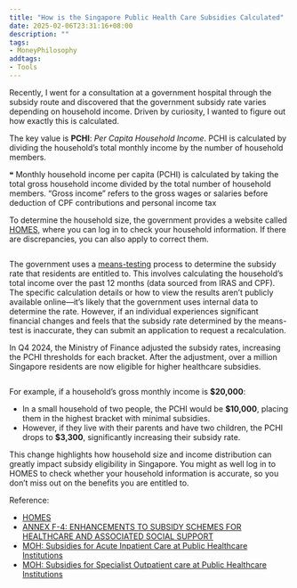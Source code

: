 ```yaml
---
title: "How is the Singapore Public Health Care Subsidies Calculated"
date: 2025-02-06T23:31:16+08:00
description: ""
tags:
- MoneyPhilosophy
addtags:
- Tools
---
```


Recently, I went for a consultation at a government hospital through the subsidy route and discovered that the government subsidy rate varies depending on household income. Driven by curiosity, I wanted to figure out how exactly this is calculated.

The key value is **PCHI**: *Per Capita Household Income*. PCHI is calculated by dividing the household’s total monthly income by the number of household members.  

❝ Monthly household income per capita (PCHI) is calculated by taking the total gross household income divided by the total number of household members. “Gross income” refers to the gross wages or salaries before deduction of CPF contributions and personal income tax

To determine the household size, the government provides a website called [HOMES](https://www.homes.gov.sg/eservice), where you can log in to check your household information. If there are discrepancies, you can also apply to correct them.

<div>
    <span class="image fit" style="max-width: 600px;"><img src="https://s3.ap-southeast-1.amazonaws.com/littlecheesecake.me/money.sense/subsidy_rate/subsidy_homes.png" alt="" /></span>
</div>

The government uses a [means-testing](https://ask.gov.sg/aic/questions/cls1kszws00mk1codlofhooi6?from=relatedquestions) process to determine the subsidy rate that residents are entitled to. This involves calculating the household’s total income over the past 12 months (data sourced from IRAS and CPF). The specific calculation details or how to view the results aren’t publicly available online—it’s likely that the government uses internal data to determine the rate. However, if an individual experiences significant financial changes and feels that the subsidy rate determined by the means-test is inaccurate, they can submit an application to request a recalculation.

In Q4 2024, the Ministry of Finance adjusted the subsidy rates, increasing the PCHI thresholds for each bracket. After the adjustment, over a million Singapore residents are now eligible for higher healthcare subsidies.

<div>
    <span class="image fit"><img src="https://s3.ap-southeast-1.amazonaws.com/littlecheesecake.me/money.sense/subsidy_rate/subsidy_rate.png" alt="" /></span>
</div>

For example, if a household’s gross monthly income is **$20,000**:  
- In a small household of two people, the PCHI would be **$10,000**, placing them in the highest bracket with minimal subsidies.  
- However, if they live with their parents and have two children, the PCHI drops to **$3,300**, significantly increasing their subsidy rate.

This change highlights how household size and income distribution can greatly impact subsidy eligibility in Singapore. You might as well log in to HOMES to check whether your household information is accurate, so you don’t miss out on the benefits you are entitled to.

Reference:
- [HOMES](https://www.homes.gov.sg/eservice)
- [ANNEX F-4: ENHANCEMENTS TO SUBSIDY SCHEMES FOR HEALTHCARE AND ASSOCIATED SOCIAL SUPPORT](https://www.mof.gov.sg/docs/librariesprovider3/budget2024/download/pdf/annexf4.pdf)
- [MOH: Subsidies for Acute Inpatient Care at Public Healthcare Institutions](https://www.moh.gov.sg/managing-expenses/schemes-and-subsidies/subsidies-for-acute-inpatient-care-at-public-healthcare-institutions)
- [MOH: Subsidies for Specialist Outpatient care at Public Healthcare Institutions](https://www.moh.gov.sg/managing-expenses/schemes-and-subsidies/subsidies-for-specialist-outpatient-care-at-public-healthcare-institutions)